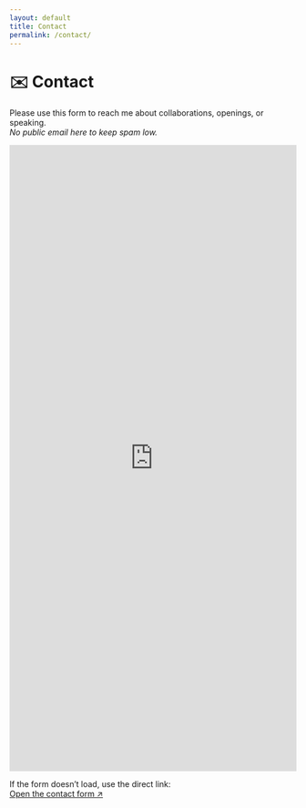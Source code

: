 ```yaml
---
layout: default
title: Contact
permalink: /contact/
---
```


# ✉️ Contact

Please use this form to reach me about collaborations, openings, or speaking.  
_No public email here to keep spam low._

<div style="max-width: 800px;">
  <iframe
    src="https://docs.google.com/forms/d/e/YOUR_FORM_ID/viewform?embedded=true"
    width="100%"
    height="1100"
    frameborder="0"
    marginheight="0"
    marginwidth="0"
  >Loading…</iframe>
</div>

If the form doesn’t load, use the direct link:  
<a href="https://forms.gle/ecPDd48jjUbhibBX6" target="_blank" rel="noopener">Open the contact form ↗</a>

